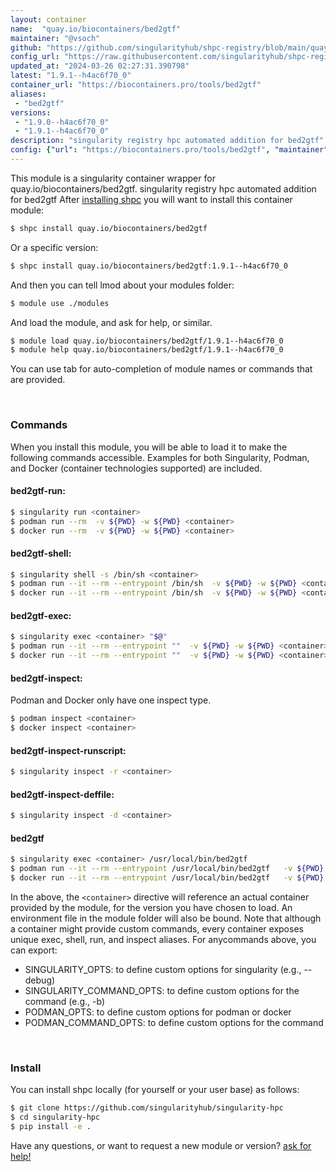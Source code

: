 ```yaml
---
layout: container
name:  "quay.io/biocontainers/bed2gtf"
maintainer: "@vsoch"
github: "https://github.com/singularityhub/shpc-registry/blob/main/quay.io/biocontainers/bed2gtf/container.yaml"
config_url: "https://raw.githubusercontent.com/singularityhub/shpc-registry/main/quay.io/biocontainers/bed2gtf/container.yaml"
updated_at: "2024-03-26 02:27:31.390798"
latest: "1.9.1--h4ac6f70_0"
container_url: "https://biocontainers.pro/tools/bed2gtf"
aliases:
 - "bed2gtf"
versions:
 - "1.9.0--h4ac6f70_0"
 - "1.9.1--h4ac6f70_0"
description: "singularity registry hpc automated addition for bed2gtf"
config: {"url": "https://biocontainers.pro/tools/bed2gtf", "maintainer": "@vsoch", "description": "singularity registry hpc automated addition for bed2gtf", "latest": {"1.9.1--h4ac6f70_0": "sha256:c2f4594e68bc2c493a7ceca7701e676a890db6f275e692a6d65f07be3503ba67"}, "tags": {"1.9.0--h4ac6f70_0": "sha256:32ffd1516d1fc28bb763366e2f428c0708cfa6b26c117aa9d22170babfd92fbd", "1.9.1--h4ac6f70_0": "sha256:c2f4594e68bc2c493a7ceca7701e676a890db6f275e692a6d65f07be3503ba67"}, "docker": "quay.io/biocontainers/bed2gtf", "aliases": {"bed2gtf": "/usr/local/bin/bed2gtf"}}
---
```


This module is a singularity container wrapper for quay.io/biocontainers/bed2gtf.
singularity registry hpc automated addition for bed2gtf
After [installing shpc](#install) you will want to install this container module:


```bash
$ shpc install quay.io/biocontainers/bed2gtf
```

Or a specific version:

```bash
$ shpc install quay.io/biocontainers/bed2gtf:1.9.1--h4ac6f70_0
```

And then you can tell lmod about your modules folder:

```bash
$ module use ./modules
```

And load the module, and ask for help, or similar.

```bash
$ module load quay.io/biocontainers/bed2gtf/1.9.1--h4ac6f70_0
$ module help quay.io/biocontainers/bed2gtf/1.9.1--h4ac6f70_0
```

You can use tab for auto-completion of module names or commands that are provided.

<br>

### Commands

When you install this module, you will be able to load it to make the following commands accessible.
Examples for both Singularity, Podman, and Docker (container technologies supported) are included.

#### bed2gtf-run:

```bash
$ singularity run <container>
$ podman run --rm  -v ${PWD} -w ${PWD} <container>
$ docker run --rm  -v ${PWD} -w ${PWD} <container>
```

#### bed2gtf-shell:

```bash
$ singularity shell -s /bin/sh <container>
$ podman run --it --rm --entrypoint /bin/sh  -v ${PWD} -w ${PWD} <container>
$ docker run --it --rm --entrypoint /bin/sh  -v ${PWD} -w ${PWD} <container>
```

#### bed2gtf-exec:

```bash
$ singularity exec <container> "$@"
$ podman run --it --rm --entrypoint ""  -v ${PWD} -w ${PWD} <container> "$@"
$ docker run --it --rm --entrypoint ""  -v ${PWD} -w ${PWD} <container> "$@"
```

#### bed2gtf-inspect:

Podman and Docker only have one inspect type.

```bash
$ podman inspect <container>
$ docker inspect <container>
```

#### bed2gtf-inspect-runscript:

```bash
$ singularity inspect -r <container>
```

#### bed2gtf-inspect-deffile:

```bash
$ singularity inspect -d <container>
```


#### bed2gtf

```bash
$ singularity exec <container> /usr/local/bin/bed2gtf
$ podman run --it --rm --entrypoint /usr/local/bin/bed2gtf   -v ${PWD} -w ${PWD} <container> -c " $@"
$ docker run --it --rm --entrypoint /usr/local/bin/bed2gtf   -v ${PWD} -w ${PWD} <container> -c " $@"
```



In the above, the `<container>` directive will reference an actual container provided
by the module, for the version you have chosen to load. An environment file in the
module folder will also be bound. Note that although a container
might provide custom commands, every container exposes unique exec, shell, run, and
inspect aliases. For anycommands above, you can export:

 - SINGULARITY_OPTS: to define custom options for singularity (e.g., --debug)
 - SINGULARITY_COMMAND_OPTS: to define custom options for the command (e.g., -b)
 - PODMAN_OPTS: to define custom options for podman or docker
 - PODMAN_COMMAND_OPTS: to define custom options for the command

<br>

### Install

You can install shpc locally (for yourself or your user base) as follows:

```bash
$ git clone https://github.com/singularityhub/singularity-hpc
$ cd singularity-hpc
$ pip install -e .
```

Have any questions, or want to request a new module or version? [ask for help!](https://github.com/singularityhub/singularity-hpc/issues)